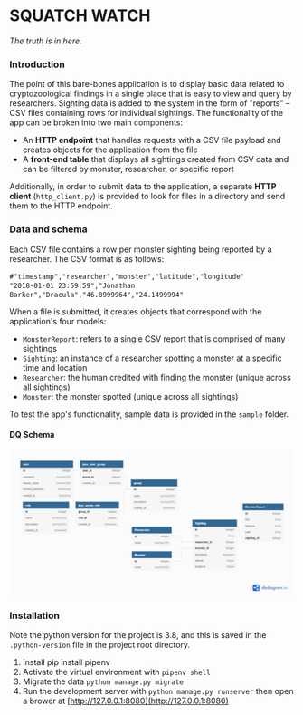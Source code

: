 # SQUATCH WATCH

*The truth is in here.*

### Introduction

The point of this bare-bones application is to display basic data related to cryptozoological findings in a single place that is easy to view and query by researchers. Sighting data is added to the system in the form of "reports" – CSV files containing rows for individual sightings. The functionality of the app can be broken into two main components:
- An **HTTP endpoint** that handles requests with a CSV file payload and creates objects for the application from the file
- A **front-end table** that displays all sightings created from CSV data and can be filtered by monster, researcher, or specific report

Additionally, in order to submit data to the application, a separate **HTTP client** (`http_client.py`) is provided to look for files in a directory and send them to the HTTP endpoint.

### Data and schema

Each CSV file contains a row per monster sighting being reported by a researcher. The CSV format is as follows:

```
#"timestamp","researcher","monster","latitude","longitude"
"2018-01-01 23:59:59","Jonathan Barker","Dracula","46.8999964","24.1499994"
```

When a file is submitted, it creates objects that correspond with the application's four models:
- `MonsterReport`: refers to a single CSV report that is comprised of many sightings
- `Sighting`: an instance of a researcher spotting a monster at a specific time and location
- `Researcher`: the human credited with finding the monster (unique across all sightings)
- `Monster`: the monster spotted (unique across all sightings)

To test the app's functionality, sample data is provided in the `sample` folder.

#### DQ Schema
![DB Schema](https://github.com/Hellrungj/squatch-watch/blob/master/Squatch%20Watch%20DB.png)

### Installation

Note the python version for the project is 3.8, and this is saved in the `.python-version` file in the project root directory.

1. Install pip install pipenv
2. Activate the virtual environment with `pipenv shell`
3. Migrate the data `python manage.py migrate`
4. Run the development server with `python manage.py runserver` then open a brower at [http://127.0.0.1:8080](http://127.0.0.1:8080)
